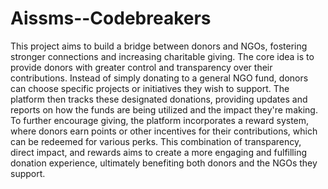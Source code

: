 # Aissms--Codebreakers

This project aims to build a bridge between donors and NGOs, fostering stronger connections and increasing charitable giving.  The core idea is to provide donors with greater control and transparency over their contributions.  Instead of simply donating to a general NGO fund, donors can choose specific projects or initiatives they wish to support.  The platform then tracks these designated donations, providing updates and reports on how the funds are being utilized and the impact they're making.  To further encourage giving, the platform incorporates a reward system, where donors earn points or other incentives for their contributions, which can be redeemed for various perks.  This combination of transparency, direct impact, and rewards aims to create a more engaging and fulfilling donation experience, ultimately benefiting both donors and the NGOs they support.
